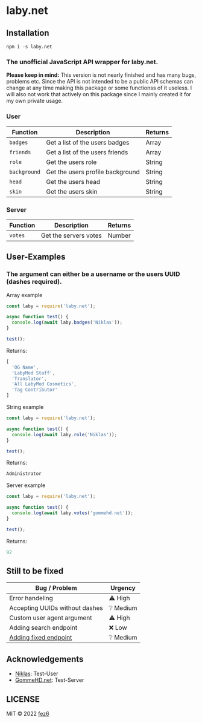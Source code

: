 # laby.net

## Installation
```
npm i -s laby.net
```
### The unofficial JavaScript API wrapper for laby.net.

**Please keep in mind:** This version is not nearly finished and has many bugs, problems etc. Since the API is not intended to be a public API schemas can change at any time making this package or some functionss of it useless. I will also not work that actively on this package since I mainly created it for my own private usage.

### User

| Function | Description | Returns |
| -------- | ----------- | ------- |
| `badges` | Get a list of the users badges | Array |
| `friends` | Get a list of the users friends | Array |
| `role` | Get the users role | String |
| `background` | Get the users profile background | String |
| `head` | Get the users head | String |
| `skin` | Get the users skin | String |

### Server

| Function | Description | Returns |
| -------- | ----------- | ------- |
| `votes` | Get the servers votes | Number |

## User-Examples

### The argument can either be a username or the users UUID (dashes required).

Array example
```js
const laby = require('laby.net');

async function test() {
  console.log(await laby.badges('Niklas'));
}

test();
```
Returns: 
```js
[
  'OG Name',
  'LabyMod Staff',
  'Translator',
  'All LabyMod Cosmetics',
  'Tag Contributor'
]
```

String example
```js
const laby = require('laby.net');

async function test() {
  console.log(await laby.role('Niklas'));
}

test();
```
Returns: 
```js
Administrator
```

Server example
```js
const laby = require('laby.net');

async function test() {
  console.log(await laby.votes('gommehd.net'));
}

test();
```
Returns: 
```js
92
```

## Still to be fixed

| Bug / Problem | Urgency |
| ------------- | ------- |
| Error handeling | ⚠️ High |
| Accepting UUIDs without dashes | ❔ Medium |
| Custom user agent argument | ⚠️ High |
| Adding search endpoint | ❌ Low |
| [Adding fixed endpoint](https://github.com/LabyMod/og-names/issues/63) | ❔ Medium |

## Acknowledgements

* [Niklas](https://laby.net/@Niklas): Test-User
* [GommeHD.net](https://laby.net/server/gommehd): Test-Server

## LICENSE
MIT © 2022 [fez6](https://github.com/fez6)
